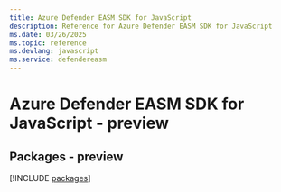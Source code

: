 ```yaml
---
title: Azure Defender EASM SDK for JavaScript
description: Reference for Azure Defender EASM SDK for JavaScript
ms.date: 03/26/2025
ms.topic: reference
ms.devlang: javascript
ms.service: defendereasm
---
```

# Azure Defender EASM SDK for JavaScript - preview
## Packages - preview
[!INCLUDE [packages](defender-easm-index.md)]